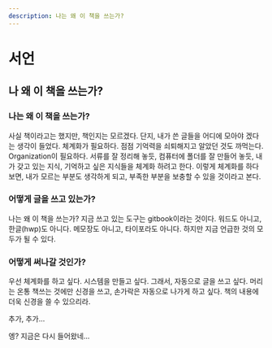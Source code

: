 ```yaml
---
description: 나는 왜 이 책을 쓰는가?
---
```


# 서언

## 나 왜 이 책을 쓰는가?

### 나는 왜  이 책을 쓰는가?

사실 책이라고는 했지만, 책인지는 모르겠다. 단지, 내가 쓴 글들을 어디에 모아야 겠다는 생각이 들었다. 체계화가 필요하다. 점점 기억력을 쇠퇴해지고 알았던 것도 까먹는다. Organization이 필요하다. 서류를 잘 정리해 놓듯, 컴퓨터에 폴더를 잘 만들어 놓듯, 내가 갖고 있는 지식, 기억하고 싶은 지식들을 체계화 하려고 한다. 이렇게 체계화를 하다보면, 내가 모르는 부분도 생각하게 되고, 부족한 부분을 보충할 수 있을 것이라고 본다.

### 어떻게 글을 쓰고 있는가?

나는 왜 이 책을 쓰는가? 지금 쓰고 있는 도구는 gitbook이라는 것이다. 워드도 아니고, 한글\(hwp\)도 아니다. 메모장도 아니고, 타이포라도 아니다. 하지만 지금 언급한 것의 모두가 될 수 있다.

### 어떻게 써나갈 것인가?

우선 체계화를 하고 싶다. 시스템을 만들고 싶다. 그래서, 자동으로 글을 쓰고 싶다. 머리는 온통 책쓰는 것에만 신경을 쓰고, 손가락은 자동으로 나가게 하고 싶다. 책의 내용에 더욱 신경을 쓸 수 있으리라.

추가, 추가...

엥? 지금은 다시 들어왔네...
